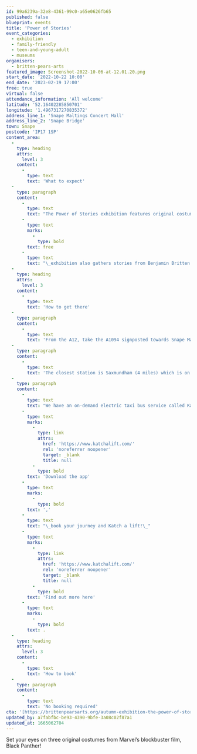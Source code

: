 ```yaml
---
id: 99a6239a-32e8-4361-99c0-a65e0626fb65
published: false
blueprint: events
title: 'Power of Stories'
event_categories:
  - exhibition
  - family-friendly
  - teen-and-young-adult
  - museums
organisers:
  - britten-pears-arts
featured_image: Screenshot-2022-10-06-at-12.01.20.png
start_date: '2022-10-22 10:00'
end_date: '2023-02-19 17:00'
free: true
virtual: false
attendance_information: 'All welcome'
latitude: '52.16402285850701'
longitude: '1.4967317270835372'
address_line_1: 'Snape Maltings Concert Hall'
address_line_2: 'Snape Bridge'
town: Snape
postcode: 'IP17 1SP'
content_area:
  -
    type: heading
    attrs:
      level: 3
    content:
      -
        type: text
        text: 'What to expect'
  -
    type: paragraph
    content:
      -
        type: text
        text: "The Power of Stories exhibition features original costumes from Marvel’s blockbuster film, Black Panther. This\_"
      -
        type: text
        marks:
          -
            type: bold
        text: free
      -
        type: text
        text: "\_exhibition also gathers stories from Benjamin Britten and Peter Pears’ archive, local histories, and contributions from our local community, in collaboration with\_Aspire Black Suffolk\_and curator\_Devi Singh. "
  -
    type: heading
    attrs:
      level: 3
    content:
      -
        type: text
        text: 'How to get there'
  -
    type: paragraph
    content:
      -
        type: text
        text: 'From the A12, take the A1094 signposted towards Snape Maltings. Turn right at Snape Church onto the B1069, then continue through the village of Snape before turning left into Snape Maltings (postcode IP17 1SP). There is lots of free parking available on site and four electric charging points.'
  -
    type: paragraph
    content:
      -
        type: text
        text: 'The closest station is Saxmundham (4 miles) which is on the East Suffolk Ipswich - Lowestoft train line.'
  -
    type: paragraph
    content:
      -
        type: text
        text: "We have an on-demand electric taxi bus service called Katch, which operates between Framlingham, Snape and Wickham Market Railway Station.\_"
      -
        type: text
        marks:
          -
            type: link
            attrs:
              href: 'https://www.katchalift.com/'
              rel: 'noreferrer noopener'
              target: _blank
              title: null
          -
            type: bold
        text: 'Download the app'
      -
        type: text
        marks:
          -
            type: bold
        text: ','
      -
        type: text
        text: "\_book your journey and Katch a lift!\_"
      -
        type: text
        marks:
          -
            type: link
            attrs:
              href: 'https://www.katchalift.com/'
              rel: 'noreferrer noopener'
              target: _blank
              title: null
          -
            type: bold
        text: 'Find out more here'
      -
        type: text
        marks:
          -
            type: bold
        text: .
  -
    type: heading
    attrs:
      level: 3
    content:
      -
        type: text
        text: 'How to book'
  -
    type: paragraph
    content:
      -
        type: text
        text: 'No booking required'
cta: '[https://brittenpearsarts.org/autumn-exhibition-the-power-of-stories](https://brittenpearsarts.org/autumn-exhibition-the-power-of-stories)'
updated_by: a7fabfbc-be93-4390-9bfe-3a08c02f87a1
updated_at: 1665062704
---
```

Set your eyes on three original costumes from Marvel’s blockbuster film, Black Panther!